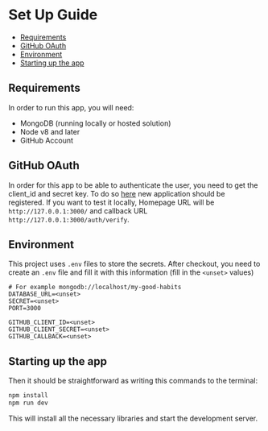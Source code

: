 # Set Up Guide

- [Requirements](#requirements)
- [GitHub OAuth](#github-oauth)
- [Environment](#environment)
- [Starting up the app](#starting-up-the-app)

## Requirements

In order to run this app, you will need:

- MongoDB (running locally or hosted solution)
- Node v8 and later
- GitHub Account

## GitHub OAuth

In order for this app to be able to authenticate
the user, you need to get the client_id and secret
key. To do so [here](https://github.com/settings/applications/)
new application should be registered.
If you want to test it locally, Homepage URL will be
`http://127.0.0.1:3000/` and callback URL
`http://127.0.0.1:3000/auth/verify`.

## Environment

This project uses `.env` files to store the secrets.
After checkout, you need to create an `.env` file
and fill it with this information (fill in the `<unset>` values)

```env
# For example mongodb://localhost/my-good-habits
DATABASE_URL=<unset>
SECRET=<unset>
PORT=3000

GITHUB_CLIENT_ID=<unset>
GITHUB_CLIENT_SECRET=<unset>
GITHUB_CALLBACK=<unset>
```

## Starting up the app

Then it should be straightforward as writing this
commands to the terminal:

```bash
npm install
npm run dev
```

This will install all the necessary libraries and
start the development server.
